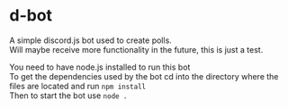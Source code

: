 # d-bot

A simple discord.js bot used to create polls.<br>
Will maybe receive more functionality in the future, this is just a test.

You need to have node.js installed to run this bot <br>
To get the dependencies used by the bot cd into the directory where the files are located and run `npm install` <br>
Then to start the bot use `node .`

